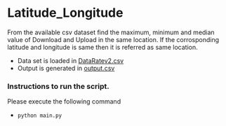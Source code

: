 # Latitude_Longitude
From the available csv dataset find the maximum, minimum and median value of Download and Upload in the same location. If the corrosponding latitude and longitude is same then it is referred as same location.


* Data set is loaded in [DataRatev2.csv](https://github.com/Senthuran100/Latitude_Longitude/blob/main/DataRatev2.csv)
* Output is generated in [output.csv](https://github.com/Senthuran100/Latitude_Longitude/blob/main/output.csv)

### Instructions to run the script.
Please execute the following command
* `python main.py`
